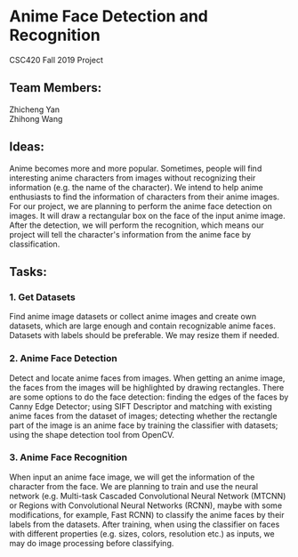 # Anime Face Detection and Recognition
CSC420 Fall 2019 Project

## Team Members:
Zhicheng Yan<br>
Zhihong Wang

## Ideas:
Anime becomes more and more popular. Sometimes, people will find interesting anime characters from images without recognizing their information (e.g. the name of the character). We intend to help anime enthusiasts to find the information of characters from their anime images. For our project, we are planning to perform the anime face detection on images. It will draw a rectangular box on the face of the input anime image. After the detection, we will perform the recognition, which means our project will tell the character's information from the anime face by classification.

## Tasks:

### 1. Get Datasets
Find anime image datasets or collect anime images and create own datasets, which are large enough and contain recognizable anime faces. Datasets with labels should be preferable. We may resize them if needed.

### 2. Anime Face Detection
Detect and locate anime faces from images. When getting an anime image, the faces from the images will be highlighted by drawing rectangles. There are some options to do the face detection: finding the edges of the faces by Canny Edge Detector; using SIFT Descriptor and matching with existing anime faces from the dataset of images; detecting whether the rectangle part of the image is an anime face by training the classifier with datasets; using the shape detection tool from OpenCV.

### 3. Anime Face Recognition
When input an anime face image, we will get the information of the character from the face. We are planning to train and use the neural network (e.g. Multi-task Cascaded Convolutional Neural Network (MTCNN) or Regions with Convolutional Neural Networks (RCNN), maybe with some modifications, for example, Fast RCNN) to classify the anime faces by their labels from the datasets. After training, when using the classifier on faces with different properties (e.g. sizes, colors, resolution etc.) as inputs, we may do image processing before classifying.



